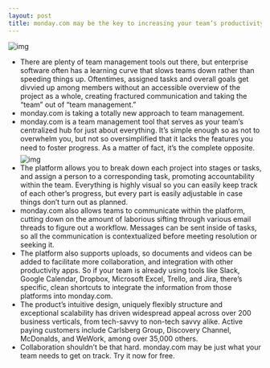 ```yaml
---
layout: post
title: monday.com may be the key to increasing your team’s productivity [sponsored]
---
```

![img](http://media.idownloadblog.com/wp-content/uploads/2018/09/Laptop-shot-with-app.png)
* There are plenty of team management tools out there, but enterprise software often has a learning curve that slows teams down rather than speeding things up. Oftentimes, assigned tasks and overall goals get divvied up among members without an accessible overview of the project as a whole, creating fractured communication and taking the “team” out of “team management.”
* monday.com is taking a totally new approach to team management.
* monday.com is a team management tool that serves as your team’s centralized hub for just about everything. It’s simple enough so as not to overwhelm you, but not so oversimplified that it lacks the features you need to foster progress. As a matter of fact, it’s the complete opposite. 
![img](http://media.idownloadblog.com/wp-content/uploads/2018/09/Product-GIF-990-614.gif)
* The platform allows you to break down each project into stages or tasks, and assign a person to a corresponding task, promoting accountability within the team. Everything is highly visual so you can easily keep track of each other’s progress, but every part is easily adjustable in case things don’t turn out as planned.
* monday.com also allows teams to communicate within the platform, cutting down on the amount of laborious sifting through various email threads to figure out a workflow. Messages can be sent inside of tasks, so all the communication is contextualized before meeting resolution or seeking it.
* The platform also supports uploads, so documents and videos can be added to facilitate more collaboration, and integration with other productivity apps. So if your team is already using tools like Slack, Google Calendar, Dropbox, Microsoft Excel, Trello, and Jira, there’s specific, clean shortcuts to integrate the information from those platforms into monday.com.
* The product’s intuitive design, uniquely flexibly structure and exceptional scalability has driven widespread appeal across over 200 business verticals, from tech-savvy to non-tech savvy alike. Active paying customers include Carlsberg Group, Discovery Channel, McDonalds, and WeWork, among over 35,000 others.
* Collaboration shouldn’t be that hard. monday.com may be just what your team needs to get on track. Try it now for free.


